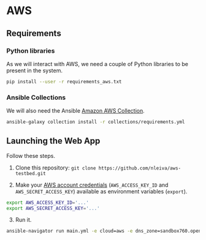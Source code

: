 # AWS

## Requirements

### Python libraries

As we will interact with AWS, we need a couple of Python libraries to be present in the system.

```bash
pip install --user -r requirements_aws.txt
```

### Ansible Collections

We will also need the Ansible [Amazon AWS Collection](https://github.com/ansible-collections/amazon.aws#amazon-aws-collection).

```bash
ansible-galaxy collection install -r collections/requirements.yml
```

## Launching the Web App

Follow these steps.

1. Clone this repository: `git clone https://github.com/nleiva/aws-testbed.git`

2. Make your [AWS account credentials](https://docs.aws.amazon.com/general/latest/gr/aws-sec-cred-types.html#access-keys-and-secret-access-keys) (`AWS_ACCESS_KEY_ID` and `AWS_SECRET_ACCESS_KEY`) available as environment variables (`export`).

```bash
export AWS_ACCESS_KEY_ID='...'
export AWS_SECRET_ACCESS_KEY='...'
```

3. Run it.

```bash
ansible-navigator run main.yml -e cloud=aws -e dns_zone=sandbox760.opentlc.com -e aws_s3=random
```